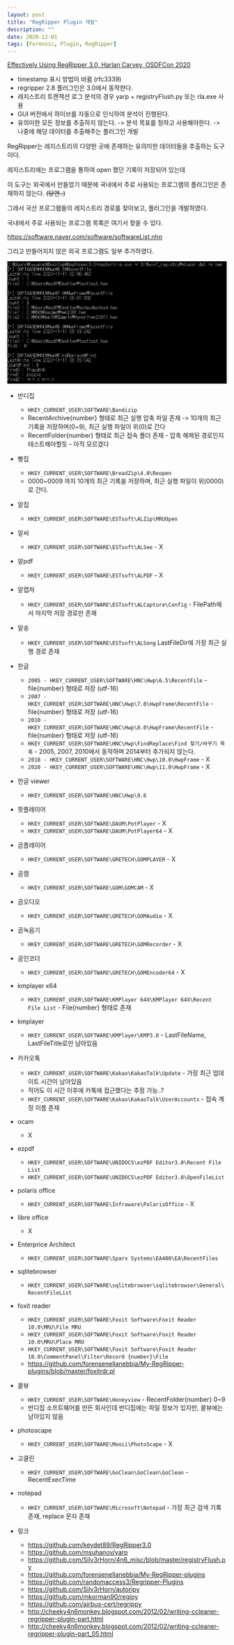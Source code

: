 ```yaml
---
layout: post
title: "RegRipper Plugin 개발"
description: ""
date: 2020-12-01
tags: [Forensic, Plugin, RegRipper]
---
```


<a href="https://youtu.be/rkzXyqa5e1g">Effectively Using RegRipper 3.0, Harlan Carvey, OSDFCon 2020</a>

* timestamp 표시 방법이 바뀜 (rfc3339)
* regripper 2.8 플러그인은 3.0에서 동작한다.
* 레지스트리 트랜잭션 로그 분석의 경우 yarp + registryFlush.py 또는 rla.exe 사용
* GUI 버전에서 하이브를 자동으로 인식하여 분석이 진행된다.
* 유의미한 모든 정보를 추출하지 않는다. -> 분석 목표를 정하고 사용해야한다. -> 나중에 해당 데이터를 추출해주는 플러그인 개발

RegRipper는 레지스트리의 다양한 곳에 존재하는 유의미한 데이터들을 추출하는 도구이다.

레지스트리에는 프로그램을 통하여 open 했던 기록이 저장되어 있는데

이 도구는 외국에서 만들었기 때문에 국내에서 주로 사용되는 프로그램의 플러그인은 존재하지 않는다. ~~(당연..)~~

그래서 국산 프로그램들의 레지스트리 경로를 찾아보고, 플러그인을 개발하였다.

국내에서 주로 사용되는 프로그램 목록은 여기서 찾을 수 있다.

https://software.naver.com/software/softwareList.nhn

그리고 만들어지지 않은 외국 프로그램도 일부 추가하였다.

![regripper](/assets/images/regripper/1.png)

* 반디집
    - `HKEY_CURRENT_USER\SOFTWARE\Bandizip`
    - RecentArchive{number} 형태로 최근 실행 압축 파일 존재 -> 10개의 최근 기록을 저장하며(0~9), 최근 실행 파일이 위(0)로 간다
    - RecentFolder{number} 형태로 최근 접속 폴더 존재 - 압축 해제된 경로인지 테스트해야할듯 - 아직 모르겠다

* 빵집
    - `HKEY_CURRENT_USER\SOFTWARE\BreadZip\4.0\Reopen`
    - 0000~0009 까지 10개의 최근 기록을 저장하며, 최근 실행 파일이 위(0000)로 간다.

* 알집
    - `HKEY_CURRENT_USER\SOFTWARE\ESTsoft\ALZip\MRUOpen`

* 알씨
    - `HKEY_CURRENT_USER\SOFTWARE\ESTsoft\ALSee` - X

* 알pdf
    - `HKEY_CURRENT_USER\SOFTWARE\ESTsoft\ALPDF` - X

* 알캡처
    - `HKEY_CURRENT_USER\SOFTWARE\ESTsoft\ALCapture\Config` - FilePath에서 마지막 저장 경로만 존재

* 알송
    - `HKEY_CURRENT_USER\SOFTWARE\ESTsoft\ALSong` LastFileDir에 가장 최근 실행 경로 존재

* 한글
    - `2005 - HKEY_CURRENT_USER\SOFTWARE\HNC\Hwp\6.5\RecentFile` - file{number} 형태로 저장 (utf-16)
    - `2007 - HKEY_CURRENT_USER\SOFTWARE\HNC\Hwp\7.0\HwpFrame\RecentFile` - file{number} 형태로 저장 (utf-16)
    - `2010 - HKEY_CURRENT_USER\SOFTWARE\HNC\Hwp\8.0\HwpFrame\RecentFile` - file{number} 형태로 저장 (utf-16)
    - `HKEY_CURRENT_USER\SOFTWARE\HNC\Hwp\FindReplace\Find 찾기/바꾸기 목록` - 2005, 2007, 2010에서 동작하며 2014부터 추가되지 않는다.
    - `2018 - HKEY_CURRENT_USER\SOFTWARE\HNC\Hwp\10.0\HwpFrame` - X
    - `2020 - HKEY_CURRENT_USER\SOFTWARE\HNC\Hwp\11.0\HwpFrame` - X
    
* 한글 viewer
    - `HKEY_CURRENT_USER\SOFTWARE\HNC\Hwp\9.6`

* 팟플레이어
    - `HKEY_CURRENT_USER\SOFTWARE\DAUM\PotPlayer` - X
    - `HKEY_CURRENT_USER\SOFTWARE\DAUM\PotPlayer64` - X

* 곰플레이어
    - `HKEY_CURRENT_USER\SOFTWARE\GRETECH\GOMPLAYER` - X

* 곰캠
    - `HKEY_CURRENT_USER\SOFTWARE\GOM\GOMCAM` - X

* 곰오디오
    - `HKEY_CURRENT_USER\SOFTWARE\GRETECH\GOMAudio` - X

* 곰녹음기
    - `HKEY_CURRENT_USER\SOFTWARE\GRETECH\GOMRecorder` - X

* 곰인코더
    - `HKEY_CURRENT_USER\SOFTWARE\GRETECH\GOMEncoder64` - X

* kmplayer x64
    - `HKEY_CURRENT_USER\SOFTWARE\KMPlayer 64X\KMPlayer 64X\Recent File List` - File{number} 형태로 존재

* kmplayer
    - `HKEY_CURRENT_USER\SOFTWARE\KMPlayer\KMP3.0` - LastFileName, LastFileTitle로만 남아있음

* 카카오톡
    - `HKEY_CURRENT_USER\SOFTWARE\Kakao\KakaoTalk\Update` - 가장 최근 업데이트 시간이 남아있음
    - 적어도 이 시간 이후에 카톡에 접근했다는 추정 가능..?
    - `HKEY_CURRENT_USER\SOFTWARE\Kakao\KakaoTalk\UserAccounts` - 접속 계정 이름 존재

* ocam
    - X

* ezpdf
    - `HKEY_CURRENT_USER\SOFTWARE\UNIDOCS\ezPDF Editor3.0\Recent File List`
    - `HKEY_CURRENT_USER\SOFTWARE\UNIDOCS\ezPDF Editor3.0\OpenFileList`

* polaris office
    - `HKEY_CURRENT_USER\SOFTWARE\Infraware\PolarisOffice` - X

* libre office
    - X

* Enterprice Architect
    - `HKEY_CURRENT_USER\SOFTWARE\Sparx Systems\EA400\EA\RecentFiles`

* sqlitebrowser
    - `HKEY_CURRENT_USER\SOFTWARE\sqlitebrowser\sqlitebrowser\General\RecentFileList`

* foxit reader
    - `HKEY_CURRENT_USER\SOFTWARE\Foxit Software\Foxit Reader 10.0\MRU\File MRU`
    - `HKEY_CURRENT_USER\SOFTWARE\Foxit Software\Foxit Reader 10.0\MRU\Place MRU`
    - `HKEY_CURRENT_USER\SOFTWARE\Foxit Software\Foxit Reader 10.0\CommentPanel\Filter\Record {number}\File`
    - https://github.com/forensenellanebbia/My-RegRipper-plugins/blob/master/foxitrdr.pl

* 꿀뷰
    - `HKEY_CURRENT_USER\SOFTWARE\Honeyview` - RecentFolder{number} 0~9
    - 반디집 소프트웨어를 만든 회사인데 반디집에는 파일 정보가 있지만, 꿀뷰에는 남아있지 않음

* photoscape
    - `HKEY_CURRENT_USER\SOFTWARE\Mooii\PhotoScape` - X

* 고클린
    - `HKEY_CURRENT_USER\SOFTWARE\GoClean\GoClean\GoClean` - RecentExecTime

* notepad
    - `HKEY_CURRENT_USER\SOFTWARE\Microsoft\Notepad` - 가장 최근 검색 기록 존재, replace 문자 존재

* 링크
    * https://github.com/keydet89/RegRipper3.0
    * https://github.com/msuhanov/yarp
    * https://github.com/Silv3rHorn/4n6_misc/blob/master/registryFlush.py
    * https://github.com/forensenellanebbia/My-RegRipper-plugins
    * https://github.com/randomaccess3/Regripper-Plugins
    * https://github.com/Silv3rHorn/autoripy
    * https://github.com/mkorman90/regipy
    * https://github.com/airbus-cert/regrippy
    * http://cheeky4n6monkey.blogspot.com/2012/02/writing-ccleaner-regripper-plugin-part.html
    * http://cheeky4n6monkey.blogspot.com/2012/02/writing-ccleaner-regripper-plugin-part_05.html
